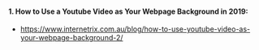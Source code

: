#### 1. How to Use a Youtube Video as Your Webpage Background in 2019:
- https://www.internetrix.com.au/blog/how-to-use-youtube-video-as-your-webpage-background-2/
